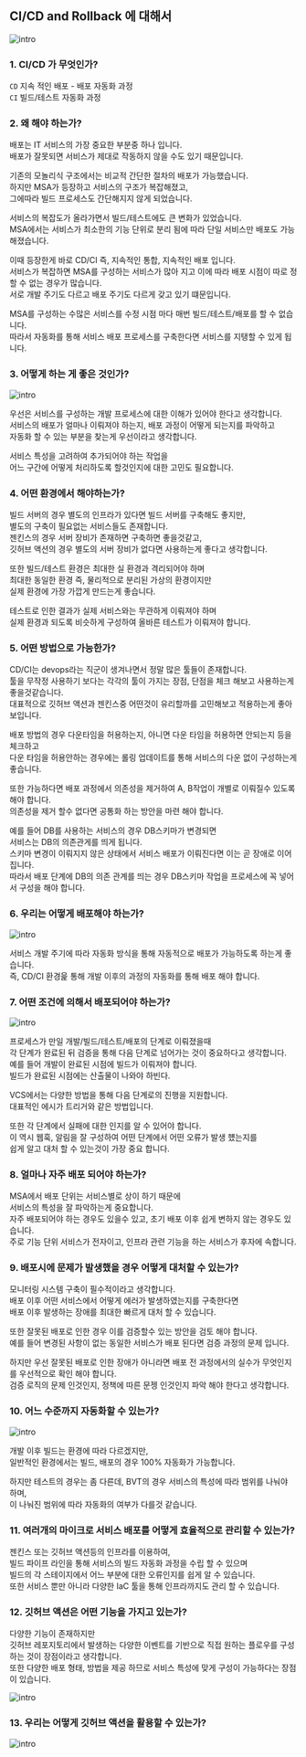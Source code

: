 ## CI/CD and Rollback 에 대해서

![intro](./images/ci-cd.png)

### 1. CI/CD 가 무엇인가?

`CD` 지속 적인 배포 - 배포 자동화 과정   
`CI` 빌드/테스트 자동화 과정  

### 2. 왜 해야 하는가?

배포는 IT 서비스의 가장 중요한 부분중 하나 입니다.  
배포가 잘못되면 서비스가 제대로 작동하지 않을 수도 있기 때문입니다.  

기존의 모놀리식 구조에서는 비교적 간단한 절차의 배포가 가능했습니다.  
하지만 MSA가 등장하고 서비스의 구조가 복잡해졌고,   
그에따라 빌드 프로세스도 간단해지지 않게 되었습니다.  

서비스의 복잡도가 올라가면서 빌드/테스트에도 큰 변화가 있었습니다.   
MSA에서는 서비스가 최소한의 기능 단위로 분리 됨에 따라 단일 서비스만 배포도 가능 해졌습니다.  

이때 등장한게 바로 CD/CI 즉, 지속적인 통합, 지속적인 배포 입니다.   
서비스가 복잡하면 MSA를 구성하는 서비스가 많아 지고 이에 따라 배포 시점이 따로 정할 수 없는 경우가 많습니다.   
서로 개발 주기도 다르고 배포 주기도 다르게 갖고 있기 떄문입니다.  

MSA를 구성하는 수많은 서비스를 수정 시점 마다 매번 빌드/테스트/배포를 할 수 없습니다.  
따라서 자동화를 통해 서비스 배포 프로세스를 구축한다면 서비스를 지탱할 수 있게 됩니다.  

### 3. 어떻게 하는 게 좋은 것인가?

![intro](./images/jenkins-pipeline-new.png)

우선은 서비스를 구성하는 개발 프로세스에 대한 이해가 있어야 한다고 생각합니다.  
서비스의 배포가 얼마나 이뤄져야 하는지, 배포 과정이 어떻게 되는지를 파악하고  
자동화 할 수 있는 부분을 찾는게 우선이라고 생각합니다.  

서비스 특성을 고려하여 추가되어야 하는 작업을   
어느 구간에 어떻게 처리하도록 할것인지에 대한 고민도 필요합니다.   

### 4. 어떤 환경에서 해야하는가?

빌드 서버의 경우 별도의 인프라가 있다면 빌드 서버를 구축해도 좋지만,  
별도의 구축이 필요없는 서비스들도 존재합니다.  
젠킨스의 경우 서버 장비가 존재하면 구축하면 좋을것같고,  
깃허브 액션의 경우 별도의 서버 장비가 없다면 사용하는게 좋다고 생각합니다.  

또한 빌드/테스트 환경은 최대한 실 환경과 격리되어야 하며  
최대한 동일한 환경 즉, 물리적으로 분리된 가상의 환경이지만   
실제 환경에 가장 가깝게 만드는게 좋습니다.   

테스트로 인한 결과가 실제 서비스와는 무관하게 이뤄져야 하며  
실제 환경과 되도록 비슷하게 구성하여 올바른 테스트가 이뤄져야 합니다.   

### 5. 어떤 방법으로 가능한가?

CD/CI는 devops라는 직군이 생겨나면서 정말 많은 툴들이 존재합니다.  
툴을 무작정 사용하기 보다는 각각의 툴이 가지는 장점, 단점을 체크 해보고 사용하는게 좋을것같습니다.  
대표적으로 깃허브 액션과 젠킨스중 어떤것이 유리할까를 고민해보고 적용하는게 좋아 보입니다.   

배포 방법의 경우 다운타임을 허용하는지, 아니면 다운 타임을 허용하면 안되는지 등을 체크하고  
다운 타임을 허용안하는 경우에는 롤링 업데이트를 통해 서비스의 다운 없이 구성하는게 좋습니다.  

또한 가능하다면 배포 과정에서 의존성을 제거하여 A, B작업이 개별로 이뤄질수 있도록 해야 합니다.  
의존성을 제거 할수 없다면 공통화 하는 방안을 마련 해야 합니다.  

예를 들어 DB를 사용하는 서비스의 경우 DB스키마가 변경되면   
서비스는 DB의 의존관게를 띄게 됩니다.   
스키마 변경이 이뤄지지 않은 상태에서 서비스 배포가 이뤄진다면 이는 곧 장애로 이어집니다.  
따라서 배포 단계에 DB의 의존 관계를 띄는 경우 DB스키마 작업을 프로세스에 꼭 넣어서 구성을 해야 합니다.    

### 6. 우리는 어떻게 배포해야 하는가?

![intro](./images/argo-cd.png)

서비스 개발 주기에 따라 자동화 방식을 통해 자동적으로 배포가 가능하도록 하는게 좋습니다.  
즉, CD/CI 환경읉 통해 개발 이후의 과정의 자동화를 통해 배포 해야 합니다.  

### 7. 어떤 조건에 의해서 배포되어야 하는가?

![intro](./images/jenkins-pipeline-legacy.png)

프로세스가 만일 개발/빌드/테스트/배포의 단계로 이뤄졌을때   
각 단계가 완료된 뒤 검증을 통해 다음 단계로 넘어가는 것이 중요하다고 생각합니다.  
예를 들어 개발이 완료된 시점에 빌드가 이뤄져야 합니다.  
빌드가 완료된 시점에는 산출물이 나와야 하빈다.  

VCS에서는 다양한 방법을 통해 다음 단계로의 진행을 지원합니다.  
대표적인 에시가 트리거와 같은 방법입니다.   

또한 각 단계에서 실패에 대한 인지를 알 수 있어야 합니다.  
이 역시 웹훅, 알림을 잘 구성하여 어떤 단계에서 어떤 오류가 발생 헀는지를  
쉽게 알고 대처 할 수 있는것이 가장 중요 합니다.  

### 8. 얼마나 자주 배포 되어야 하는가?

MSA에서 배포 단위는 서비스별로 상이 하기 때문에  
서비스의 특성을 잘 파악하는게 중요합니다.  
자주 배포되어야 하는 경우도 있을수 있고, 초기 배포 이후 쉽게 변하지 않는 경우도 있습니다.  
주로 기능 단위 서비스가 전자이고, 인프라 관련 기능을 하는 서비스가 후자에 속합니다.  

### 9. 배포시에 문제가 발생했을 경우 어떻게 대처할 수 있는가?

모니터링 시스템 구축이 필수적이라고 생각합니다.  
배포 이후 어떤 서비스에서 어떻게 에러가 발생하였는지를 구축한다면  
배포 이후 발생하는 장애를 최대한 빠르게 대처 할 수 있습니다.  

또한 잘못된 배포로 인한 경우 이를 검증할수 있는 방안을 검토 해야 합니다.  
예를 들어 변경된 사항이 없는 동일한 서비스가 배포 된다면 검증 과정의 문제 입니다.  

하지만 우선 잘못된 배포로 인한 장애가 아니라면 배포 전 과정에서의 실수가 무엇인지를 우선적으로 확인 해야 합니다.  
검증 로직의 문제 인것인지, 정책에 따른 문젱 인것인지 파악 해야 한다고 생각합니다.  

### 10. 어느 수준까지 자동화할 수 있는가?

![intro](./images/k8s-cd-ci.png)

개발 이후 빌드는 환경에 따라 다르겠지만,  
일반적인 환경에서는 빌드, 배포의 경우 100% 자동화가 가능합니다.   

하지만 테스트의 경우는 좀 다른데, BVT의 경우 서비스의 특성에 따라 범위를 나눠야 하며,  
이 나눠진 범위에 따라 자동화의 여부가 다를것 같습니다.  

### 11. 여러개의 마이크로 서비스 배포를 어떻게 효율적으로 관리할 수 있는가?

젠킨스 또는 깃허브 액션등의 인프라를 이용하여,  
빌드 파이프 라인을 통해 서비스의 빌드 자동화 과정을 수립 할 수 있으며  
빌드의 각 스테이지에서 어느 부분에 대한 오류인지를 쉽게 알 수 있습니다.  
또한 서비스 뿐만 아니라 다양한 IaC 툴을 통해 인프라까지도 관리 할 수 있습니다.  

### 12. 깃허브 액션은 어떤 기능을 가지고 있는가?

다양한 기능이 존재하지만  
깃허브 레포지토리에서 발생하는 다양한 이벤트를 기반으로 직접 원하는 플로우를 구성하는 것이 장점이라고 생각합니다.   
또한 다양한 배포 형태, 방법을 제공 하므로 서비스 특성에 맞게 구성이 가능하다는 장점이 있습니다.   

![intro](./images/github-action.png)

### 13. 우리는 어떻게 깃허브 액션을 활용할 수 있는가?

![intro](./images/ec2-cd-ci.png)
